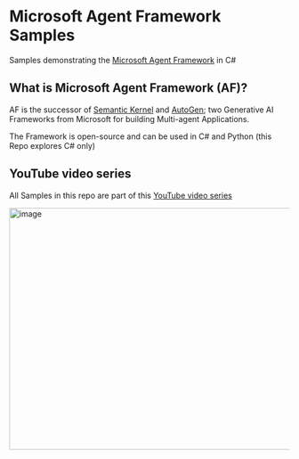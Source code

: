 # Microsoft Agent Framework Samples

Samples demonstrating the [Microsoft Agent Framework](https://github.com/microsoft/agent-framework) in C#

## What is Microsoft Agent Framework (AF)?
AF is the successor of [Semantic Kernel](https://github.com/microsoft/semantic-kernel) and [AutoGen](https://github.com/microsoft/autogen); two Generative AI Frameworks from Microsoft for building Multi-agent Applications.

The Framework is open-source and can be used in C# and Python (this Repo explores C# only)

## YouTube video series

All Samples in this repo are part of this [YouTube video series](https://youtube.com/playlist?list=PLhGl0l5La4sYXjYOBv7h9l7x6qNuW34Cx&si=ukOYLJaSbt9p4hf5)

[<img width="773" height="434" alt="image" src="https://github.com/user-attachments/assets/80f159d4-39b2-4088-b261-87b605fa05d1" />](https://youtube.com/playlist?list=PLhGl0l5La4sYXjYOBv7h9l7x6qNuW34Cx&si=ukOYLJaSbt9p4hf5)



